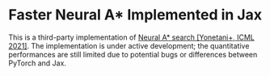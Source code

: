 # Faster Neural A\* Implemented in Jax

This is a third-party implementation of [Neural A\* search [Yonetani+, ICML 2021]](https://github.com/omron-sinicx/neural-astar/).
The implementation is under active development; the quantitative performances are still limited due to potential bugs or differences between PyTorch and Jax.

